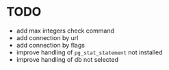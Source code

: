 # TODO

- add max integers check command
- add connection by url
- add connection by flags
- improve handling of `pg_stat_statement` not installed
- improve handling of db not selected
